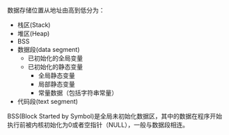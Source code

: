 数据存储位置从地址由高到低分为：
* 栈区(Stack)
* 堆区(Heap)
* BSS
* 数据段(data segment)
  * 已初始化的全局变量
  * 已初始化的静态变量
    * 全局静态变量
    * 局部静态变量
    * 常量数据（包括字符串常量）
* 代码段(text segment)

BSS(Block Started by Symbol)是全局未初始化数据区，其中的数据在程序开始执行前被内核初始化为0或者空指针（NULL），一般与数据段相连。  
